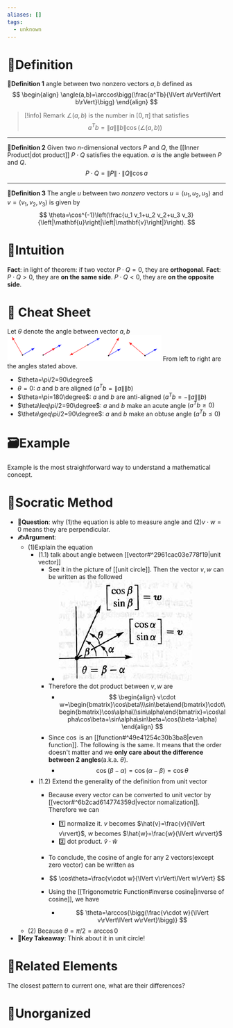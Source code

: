 ```yaml
---
aliases: []
tags:
  - unknown
---
```



# 📝Definition
**📄Definition 1**
angle between two nonzero vectors $a, b$ defined as
$$
\begin{align}
\angle(a,b)=\arccos\bigg(\frac{a^Tb}{\lVert a\rVert\lVert b\rVert}\bigg)
\end{align}
$$
> [!info] Remark
> $\angle(a,b)$ is the number in $[0,\pi]$ that satisfies
> $$a^Tb=\lVert a\rVert\lVert b\rVert\cos(\angle(a,b))$$

___
**📑Definition 2**
Given two $n$-dimensional vectors $P$ and $Q$, the [[Inner Product|dot product]] $P\cdot Q$ satisfies the equation. $a$ is the angle between $P$ and $Q$.
$$
P\cdot Q = \lVert P\rVert\cdot\lVert Q\rVert\cos{a}
$$
___
**📃Definition 3**
The angle $u$ between two *nonzero* vectors $u = \left<u_1, u_2, u_3\right>$ and $v = \left<v_1, v_2, v_3\right>$ is given by
$$
\theta=\cos^{-1}\left(\frac{u_1 v_1+u_2 v_2+u_3 v_3}{\left|\mathbf{u}\right|\left|\mathbf{v}\right|}\right).
$$

# 🧠Intuition
**Fact**:  in light of theorem: if two vector $P\cdot Q=0$, they are **orthogonal**.
**Fact**: $P\cdot Q>0$, they are **on the same side**.  $P\cdot Q<0$, they are **on the opposite side**.

# 🧾 Cheat Sheet
Let $\theta$ denote the angle between vector $a,b$
![|300](../assets/vectors_angle.png)
From left to right are the angles stated above.
- $\theta=\pi/2=90\degree$
- $\theta=0$: $a$ and $b$ are aligned $(a^Tb=\lVert a\rVert\lVert b)$
- $\theta=\pi=180\degree$: $a$ and $b$ are anti-aligned $(a^Tb=-\lVert a\rVert\lVert b)$
- $\theta\leq\pi/2=90\degree$: $a$ and $b$ make an acute angle $(a^Tb\geq0)$
- $\theta\geq\pi/2=90\degree$: $a$ and $b$ make an obtuse angle $(a^Tb\leq0)$

# 🗃Example
Example is the most straightforward way to understand a mathematical concept.

# 🗿Socratic Method
- **💬Question**: why (1)the equation is able to measure angle and (2)$v\cdot w=0$ means they are perpendicular.
- **✍Argument**:
	- (1)Explain the equation
		- (1.1) talk about angle between [[vector#^2961cac03e778f19|unit vector]]
			- See it in the picture of [[unit circle]]. Then the vector $v,w$ can be written as the followed
				- ![|200](../assets/dot_product_unitcircle.png)
			- Therefore the dot product between $v,w$ are
				- $$
				  \begin{align}
				  v\cdot w=\begin{bmatrix}\cos\beta\\\sin\beta\end{bmatrix}\cdot\begin{bmatrix}\cos\alpha\\\sin\alpha\end{bmatrix}=\cos\alpha\cos\beta+\sin\alpha\sin\beta=\cos(\beta-\alpha)
				  \end{align}
				  $$
			- Since $\cos$ is an [[function#^49e41254c30b3ba8|even function]]. The following is the same. It means that the order doesn't matter and we **only care about the difference between 2 angles**(a.k.a. $\theta$).
				- $$
				  \cos(\beta-\alpha)=\cos(\alpha-\beta)=\cos\theta
				  $$
		- (1.2) Extend the generality of the definition from unit vector
			- Because every vector can be converted to unit vector by [[vector#^6b2cad614774359d|vector nomalization]]. Therefore we can
				- 1️⃣ normalize it. $v$ becomes $\hat{v}=\frac{v}{\lVert v\rvert}$, $w$ becomes $\hat{w}=\frac{w}{\lVert w\rvert}$
				- 2️⃣ dot product. $\hat{v}\cdot\hat{w}$
				
			- To conclude, the cosine of angle for any 2 vectors(except zero vector) can be written as
			- $$
			  \cos\theta=\frac{v\cdot w}{\lVert v\rVert\lVert w\rVert}
			  $$
			- Using the [[Trigonometric Function#inverse cosine|inverse of cosine]], we have
				- $$
				  \theta=\arccos{\bigg(\frac{v\cdot w}{\lVert v\rVert\lVert w\rVert}\bigg)}
				  $$
	- (2) Because $\theta=\pi/2=\arccos{0}$
- **📜Key Takeaway**: Think about it in unit circle!



# 🌱Related Elements
The closest pattern to current one, what are their differences?


# 🍂Unorganized
